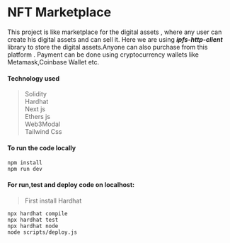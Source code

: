 # NFT Marketplace

This project is like marketplace for the digital assets , where any user can create his digital assets and can sell it. Here we are using ***ipfs-http-client*** library to store the digital assets.Anyone can also purchase from this platform . Payment can be done using cryptocurrency wallets like Metamask,Coinbase Wallet etc.

#### Technology used
> Solidity <br>
> Hardhat <br>
> Next js <br>
> Ethers js <br>
> Web3Modal <br>
> Tailwind Css 


#### To run the code locally 
``` 
npm install
npm run dev
```



#### For run,test and deploy code on localhost:
> First install Hardhat

```
npx hardhat compile
npx hardhat test
npx hardhat node
node scripts/deploy.js
```
